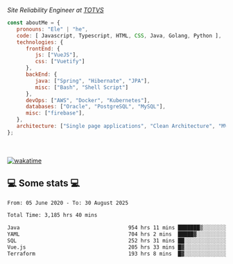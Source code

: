 <p><em>Site Reliability Engineer at <a href="https://www.totvs.com/">TOTVS</a></br>
</em></p>


```javascript
const aboutMe = {
   pronouns: "Ele" | "he",
   code: [ Javascript, Typescript, HTML, CSS, Java, Golang, Python ],
   technologies: {
      frontEnd: {
         js: ["VueJS"],
         css: ["Vuetify"]
      },
      backEnd: {
         java: ["Spring", "Hibernate", "JPA"],
         misc: ["Bash", "Shell Script"]
      },
      devOps: ["AWS", "Docker", "Kubernetes"],
      databases: ["Oracle", "PostgreSQL", "MySQL"],
      misc: ["firebase"],
   },
   architecture: ["Single page applications", "Clean Architecture", "MVC", "Microservices"],
};
```
</br></br>
[![wakatime](https://wakatime.com/badge/user/a3a8ed06-d304-4d6b-bc86-4adc418cdea7.svg)](https://wakatime.com/@a3a8ed06-d304-4d6b-bc86-4adc418cdea7)
<h2>💻 Some stats 💻</h2>

<!--START_SECTION:waka-->

```txt
From: 05 June 2020 - To: 30 August 2025

Total Time: 3,185 hrs 40 mins

Java                                   954 hrs 11 mins ███████▒░░░░░░░░░░░░░░░░░   29.95 %
YAML                                   704 hrs 2 mins  █████▓░░░░░░░░░░░░░░░░░░░   22.10 %
SQL                                    252 hrs 31 mins ██░░░░░░░░░░░░░░░░░░░░░░░   07.93 %
Vue.js                                 205 hrs 33 mins █▓░░░░░░░░░░░░░░░░░░░░░░░   06.45 %
Terraform                              193 hrs 8 mins  █▓░░░░░░░░░░░░░░░░░░░░░░░   06.06 %
```

<!--END_SECTION:waka-->
